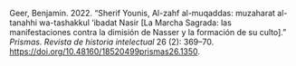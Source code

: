 Geer, Benjamin. 2022. “Sherif Younis, Al-zahf al-muqaddas: muzaharat al-tanahhi wa-tashakkul ‘ibadat Nasir \[La Marcha Sagrada: las manifestaciones contra la dimisión de Nasser y la formación de su culto\].” *Prismas. Revista de historia intelectual* 26 (2): 369–70. <https://doi.org/10.48160/18520499prismas26.1350>.
